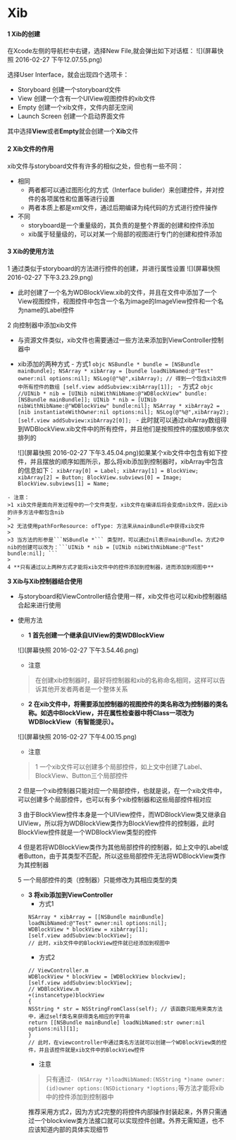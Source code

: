 # Xib
#### 1 Xib的创建
在Xcode左侧的导航栏中右键，选择New File,就会弹出如下对话框：
![](屏幕快照 2016-02-27 下午12.07.55.png)

选择User Interface，就会出现四个选项卡：
- Storyboard 创建一个storyboard文件
- View 创建一个含有一个UIView视图控件的xib文件
- Empty 创建一个xib文件，文件内部无空间
- Launch Screen 创建一个启动界面文件

其中选择**View**或者**Empty**就会创建一个**Xib**文件

#### 2 Xib文件的作用
xib文件与storyboard文件有许多的相似之处，但也有一些不同：
- 相同
    - 两者都可以通过图形化的方式（Interface bulider）来创建控件，并对控件的各项属性和位置等进行设置
    - 两者本质上都是xml文件，通过后期编译为纯代码的方式进行控件操作
- 不同
    - storyboard是一个重量级的，其负责的是整个界面的创建和控件添加
    - xib属于轻量级的，可以对某一个局部的视图进行专门的创建和控件添加
    
#### 3 Xib的使用方法
1 通过类似于storyboard的方法进行控件的创建，并进行属性设置
![](屏幕快照 2016-02-27 下午3.23.29.png)
   - 此时创建了一个名为WDBlockView.xib的文件，并且在文件中添加了一个View视图控件，视图控件中包含一个名为image的ImageView控件和一个名为name的Label控件

2 向控制器中添加xib文件
   - 与资源文件类似，xib文件也需要通过一些方法来添加到ViewController控制器中
   - xib添加的两种方式
    - 方式1
    ```objc
    NSBundle * bundle = [NSBundle mainBundle];
    NSArray * xibArray = [bundle loadNibNamed:@"Test" owner:nil options:nil];
    NSLog(@"%@",xibArray); // 得到一个包含xib文件中所有控件的数组
    [self.view addSubview:xibArray[1]];
    ```
    - 方式2
    ```objc
    //UINib * nib = [UINib nibWithNibName:@"WDBlockView" bundle:[NSBundle mainBundle]];
    UINib * nib = [UINib nibWithNibName:@"WDBlockView" bundle:nil];
    NSArray * xibArray2 = [nib instantiateWithOwner:nil options:nil];
    NSLog(@"%@",xibArray2);
    [self.view addSubview:xibArray2[0]];
    ```
    - 此时就可以通过xibArray数组得到WDBlockView.xib文件中的所有控件，并且他们是按照控件的摆放顺序依次排列的
    
        ![](屏幕快照 2016-02-27 下午3.45.04.png)如果某个xib文件中包含有如下控件，并且摆放的顺序如图所示，那么将xib添加到控制器时，xibArray中包含的信息如下：
    ```
    xibArray[0] = Label;
    xibArray[1] = BlockView;
    xibArray[2] = Button;
    BlockView.subviews[0] = Image;
    BlockView.subviews[1] = Name;
    ```
    
    - 注意：
    >1 xib文件是面向开发过程中的一个文件类型，xib文件在编译后将会变成nib文件，因此xib的许多方法中都包含nib
    >
    >2 无法使用pathForResource: ofType: 方法来从mainBundle中获得xib文件
    >
    >3 当方法的形参是```NSBundle *``` 类型时，可以通过nil表示mainBundle。方式2中nib的创建可以改为：```UINib * nib = [UINib nibWithNibName:@"Test" bundle:nil]; ```    
    >
    4 **只有通过以上两种方式才能将xib文件中的控件添加到控制器，进而添加到视图中**
     
**3 Xib与Xib控制器结合使用**
- 与storyboard和ViewController结合使用一样，xib文件也可以和xib控制器结合起来进行使用
- 使用方法
    - **1 首先创建一个继承自UIView的类WDBlockView**
    
    ![](屏幕快照 2016-02-27 下午3.54.46.png)
    - 注意
    > 在创建xib控制器时，最好将控制器和xib的名称命名相同，这样可以告诉其他开发者两者是一个整体关系
    - **2 在xib文件中，将需要添加控制器的视图控件的类名称改为控制器的类名称。如选中BlockView，并在属性检查器中将Class一项改为WDBlockView（有智能提示）。**
    
    ![](屏幕快照 2016-02-27 下午4.00.15.png)
    - 注意
    > 1 一个xib文件可以创建多个局部控件，如上文中创建了Label、BlockView、Button三个局部控件
    > 
    2 但是一个xib控制器只能对应一个局部控件，也就是说，在一个xib文件中，可以创建多个局部控件，也可以有多个xib控制器和这些局部控件相对应
    >
    3 由于BlockView控件本身是一个UIView控件，而WDBlockView类又继承自UIView，所以将为WDBlockView类作为BlockView控件的控制器，此时BlockView控件就是一个WDBlockView类型的控件
    >
    4 但是若将WDBlockView类作为其他局部控件的控制器，如上文中的Label或者Button，由于其类型不匹配，所以这些局部控件无法将WDBlockView类作为其控制器
    >
    5 一个局部控件的类（控制器）只能修改为其相应类型的类
    - **3 将xib添加到ViewController**
        - 方式1 
        ```objc
        NSArray * xibArray = [[NSBundle mainBundle] loadNibNamed:@"Test" owner:nil options:nil];
        WDBlockView * blockView = xibArray[1];
        [self.view addSubview:blockView];
        // 此时，xib文件中的BlockView控件就已经添加到视图中
        ```
        - 方式2
        ```objc
        // ViewController.m
        WDBlockView * blockView = [WDBlockView blockview];
        [self.view addSubview:blockView];
        // WDBlockView.m
        +(instancetype)blockView
        {
        NSString * str = NSStringFromClass(self); // 该函数只能用来类方法中，通过self类名来获得类名相应的字符串
        return [[NSBundle mainBundle] loadNibNamed:str owner:nil options:nil][1];
        }
        // 此时，在viewcontroller中通过类名方法就可以创建一个WDBlockView类的控件，并且该控件就是xib文件中的BlockView控件
        ```
        - 注意
        > 只有通过```- (NSArray *)loadNibNamed:(NSString *)name owner:(id)owner options:(NSDictionary *)options;```等方法才能将xib中的控件添加到控制器中
        >
        推荐采用方式2，因为方式2完整的将控件内部操作封装起来，外界只需通过一个blockview类方法接口就可以实现控件创建。外界无需知道，也不应该知道内部的具体实现细节
        